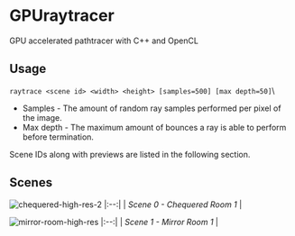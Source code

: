 # GPUraytracer
GPU accelerated pathtracer with C++ and OpenCL

## Usage
```raytrace <scene id> <width> <height> [samples=500] [max depth=50]```\
- Samples - The amount of random ray samples performed per pixel of the image.
- Max depth - The maximum amount of bounces a ray is able to perform before termination.

Scene IDs along with previews are listed in the following section.

## Scenes
![chequered-high-res-2](https://github.com/James-Blackburn/GPUraytracer/assets/32494995/63231c07-d32f-4e15-ae3e-c59272008f5f)
|:--:| 
| *Scene 0 - Chequered Room 1* |

![mirror-room-high-res](https://github.com/James-Blackburn/GPUraytracer/assets/32494995/92363b02-957e-47ae-831a-4eed507912cb)
|:--:| 
| *Scene 1 - Mirror Room 1* |

